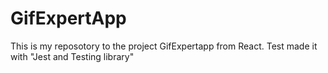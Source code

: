 # GifExpertApp

This is my reposotory to  the project GifExpertapp from React.
Test made it with "Jest and Testing library"